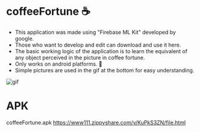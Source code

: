 # coffeeFortune ☕
* This application was made using "Firebase ML Kit" developed by google.
* Those who want to develop and edit can download and use it here.
* The basic working logic of the application is to learn the equivalent of any object perceived in the picture in coffee fortune.
* Only works on android platforms. 📱
* Simple pictures are used in the gif at the bottom for easy understanding.

![gif](https://user-images.githubusercontent.com/50170946/89789548-6867da00-db29-11ea-856b-5003c727b6fa.gif)

# APK
coffeeFortune.apk
https://www111.zippyshare.com/v/KuPkS3ZN/file.html



